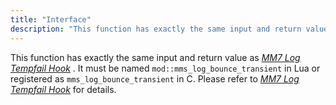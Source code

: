 ```yaml
---
title: "Interface"
description: "This function has exactly the same input and return value as Chapter 28 MM 7 Log Tempfail Hook It must be named mod mms log bounce transient in Lua or registered as mms log bounce transient in C Please refer to Chapter 28 MM 7 Log Tempfail Hook for details..."
---
```


This function has exactly the same input and return value as [*MM7 Log Tempfail Hook*](/momentum/mobile/mobile-developer-guide/mm-7-log-tempfail-hook) . It must be named `mod::mms_log_bounce_transient` in Lua or registered as `mms_log_bounce_transient` in C. Please refer to [*MM7 Log Tempfail Hook*](/momentum/mobile/mobile-developer-guide/mm-7-log-tempfail-hook) for details.